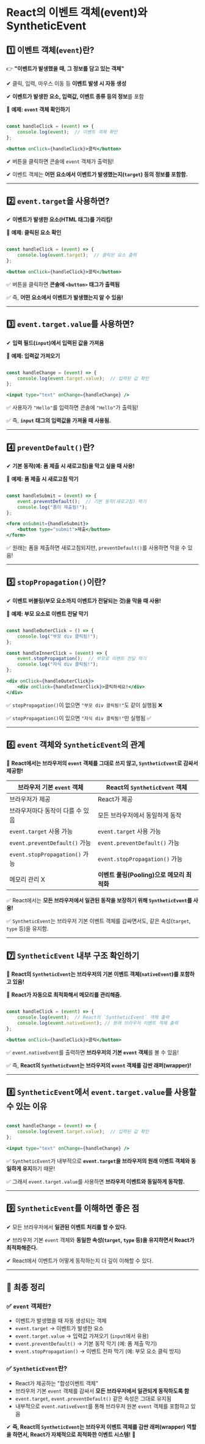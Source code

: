 React의 이벤트 객체(event)와 SyntheticEvent 
===


## **1️⃣ 이벤트 객체(`event`)란?**

👉 **"이벤트가 발생했을 때, 그 정보를 담고 있는 객체"**

✔ 클릭, 입력, 마우스 이동 등 **이벤트 발생 시 자동 생성**

✔ **이벤트가 발생한 요소, 입력값, 이벤트 종류 등의 정보**를 포함

📌 **예제: `event` 객체 확인하기**

```jsx

const handleClick = (event) => {
    console.log(event);  // 이벤트 객체 확인
};

<button onClick={handleClick}>클릭</button>

```

✔ 버튼을 클릭하면 콘솔에 `event` 객체가 출력됨!

✔ 이벤트 객체는 **어떤 요소에서 이벤트가 발생했는지(`target`) 등의 정보를 포함함.**

---

## **2️⃣ `event.target`을 사용하면?**

✔ **이벤트가 발생한 요소(HTML 태그)를 가리킴!**

📌 **예제: 클릭된 요소 확인**

```jsx

const handleClick = (event) => {
    console.log(event.target);  // 클릭된 요소 출력
};

<button onClick={handleClick}>클릭</button>

```

✅ 버튼을 클릭하면 **콘솔에 `<button>` 태그가 출력됨**

✅ 즉, **어떤 요소에서 이벤트가 발생했는지 알 수 있음!**

---

## **3️⃣ `event.target.value`를 사용하면?**

✔ **입력 필드(`input`)에서 입력된 값을 가져옴**

📌 **예제: 입력값 가져오기**

```jsx

const handleChange = (event) => {
    console.log(event.target.value);  // 입력된 값 확인
};

<input type="text" onChange={handleChange} />

```

✅ 사용자가 `"Hello"`를 입력하면 콘솔에 `"Hello"`가 출력됨!

✅ 즉, **`input` 태그의 입력값을 가져올 때 사용됨.**

---

## **4️⃣ `preventDefault()`란?**

✔ **기본 동작(예: 폼 제출 시 새로고침)을 막고 싶을 때 사용!**

📌 **예제: 폼 제출 시 새로고침 막기**

```jsx

const handleSubmit = (event) => {
    event.preventDefault();  // 기본 동작(새로고침) 막기
    console.log("폼이 제출됨!");
};

<form onSubmit={handleSubmit}>
    <button type="submit">제출</button>
</form>

```

✅ 원래는 폼을 제출하면 새로고침되지만, `preventDefault()`를 사용하면 막을 수 있음!

---

## **5️⃣ `stopPropagation()`이란?**

✔ **이벤트 버블링(부모 요소까지 이벤트가 전달되는 것)을 막을 때 사용!**

📌 **예제: 부모 요소로 이벤트 전달 막기**

```jsx

const handleOuterClick = () => {
    console.log("부모 div 클릭됨!");
};

const handleInnerClick = (event) => {
    event.stopPropagation();  // 부모로 이벤트 전달 막기
    console.log("자식 div 클릭됨!");
};

<div onClick={handleOuterClick}>
    <div onClick={handleInnerClick}>클릭하세요!</div>
</div>

```

✅ `stopPropagation()`이 없으면 `"부모 div 클릭됨!"`도 같이 실행됨 ❌

✅ `stopPropagation()`이 있으면 `"자식 div 클릭됨!"`만 실행됨 ✅

---

## **6️⃣ `event` 객체와 `SyntheticEvent`의 관계**

📌 **React에서는 브라우저의 `event` 객체를 그대로 쓰지 않고, `SyntheticEvent`로 감싸서 제공함!**

| **브라우저 기본 `event` 객체** | **React의 `SyntheticEvent` 객체** |
| --- | --- |
| 브라우저가 제공 | React가 제공 |
| 브라우저마다 동작이 다를 수 있음 | 모든 브라우저에서 동일하게 동작 |
| `event.target` 사용 가능 | `event.target` 사용 가능 |
| `event.preventDefault()` 가능 | `event.preventDefault()` 가능 |
| `event.stopPropagation()` 가능 | `event.stopPropagation()` 가능 |
| 메모리 관리 X | **이벤트 풀링(Pooling)으로 메모리 최적화** |

✅ React에서는 **모든 브라우저에서 일관된 동작을 보장하기 위해 `SyntheticEvent`를 사용!**

✅ `SyntheticEvent`는 브라우저 기본 이벤트 객체를 감싸면서도, 같은 속성(`target`, `type` 등)을 유지함.

---

## **7️⃣ `SyntheticEvent` 내부 구조 확인하기**

📌 **React의 `SyntheticEvent`는 브라우저의 기본 이벤트 객체(`nativeEvent`)를 포함하고 있음!**

📌 **React가 자동으로 최적화해서 메모리를 관리해줌.**

```jsx

const handleClick = (event) => {
    console.log(event);  // React의 `SyntheticEvent` 객체 출력
    console.log(event.nativeEvent); // 원래 브라우저 이벤트 객체 출력
};

<button onClick={handleClick}>클릭</button>

```

✅ `event.nativeEvent`를 출력하면 **브라우저의 기본 `event` 객체**를 볼 수 있음!

✅ 즉, **React의 `SyntheticEvent`는 브라우저의 `event` 객체를 감싼 래퍼(wrapper)!**

---

## **8️⃣ `SyntheticEvent`에서 `event.target.value`를 사용할 수 있는 이유**

```jsx

const handleChange = (event) => {
    console.log(event.target.value);  // 입력된 값 확인
};

<input type="text" onChange={handleChange} />

```

✅ `SyntheticEvent`가 내부적으로 **`event.target`을 브라우저의 원래 이벤트 객체와 동일하게 유지**하기 때문!

✅ 그래서 `event.target.value`를 사용하면 **브라우저 이벤트와 동일하게 동작함.**

---

## **9️⃣ `SyntheticEvent`를 이해하면 좋은 점**

✔ 모든 브라우저에서 **일관된 이벤트 처리를 할 수 있다.**

✔ 브라우저 기본 `event` 객체와 **동일한 속성(`target`, `type` 등)을 유지하면서 React가 최적화해준다.**

✔ React에서 이벤트가 어떻게 동작하는지 더 깊이 이해할 수 있다.

---

## **🏁 최종 정리**

### **✅ `event` 객체란?**

- 이벤트가 발생했을 때 자동 생성되는 객체
- `event.target` → 이벤트가 발생한 요소
- `event.target.value` → 입력값 가져오기 (`input`에서 유용)
- `event.preventDefault()` → 기본 동작 막기 (예: 폼 제출 막기)
- `event.stopPropagation()` → 이벤트 전파 막기 (예: 부모 요소 클릭 방지)

### **✅ `SyntheticEvent`란?**

- React가 제공하는 "합성이벤트 객체"
- 브라우저 기본 `event` 객체를 감싸서 **모든 브라우저에서 일관되게 동작하도록 함**
- `event.target`, `event.preventDefault()` 같은 속성은 그대로 유지됨
- 내부적으로 `event.nativeEvent`를 통해 브라우저 원본 `event` 객체를 포함하고 있음

✔ **즉, React의 `SyntheticEvent`는 브라우저 이벤트 객체를 감싼 래퍼(wrapper) 역할을 하면서, React가 자체적으로 최적화한 이벤트 시스템!** 🚀